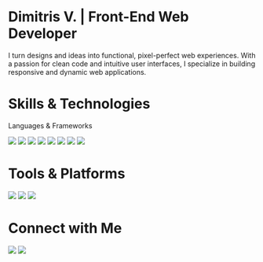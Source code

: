 # Dimitris V. | Front-End Web Developer
I turn designs and ideas into functional, pixel-perfect web experiences. With a passion for clean code and intuitive user interfaces, I specialize in building responsive and dynamic web applications.

# Skills & Technologies

Languages & Frameworks

<img src="https://img.shields.io/badge/HTML5-E34F26?style=for-the-badge&logo=html5&logoColor=white"> <img src="https://img.shields.io/badge/CSS3-1572B6?style=for-the-badge&logo=css3&logoColor=white"> <img src="https://img.shields.io/badge/JavaScript-F7DF1E?style=for-the-badge&logo=javascript&logoColor=black"> <img src="https://img.shields.io/badge/TypeScript-3178C6?style=for-the-badge&logo=typescript&logoColor=white"> <img src="https://img.shields.io/badge/React-61DAFB?style=for-the-badge&logo=react&logoColor=black"> <img src="https://img.shields.io/badge/Next.js-000000?style=for-the-badge&logo=next.js&logoColor=white"> <img src="https://img.shields.io/badge/Node.js-339933?style=for-the-badge&logo=nodedotjs&logoColor=white"> <img src="https://img.shields.io/badge/Tailwind_CSS-06B6D4?style=for-the-badge&logo=tailwindcss&logoColor=white">

# Tools & Platforms

<img src="https://img.shields.io/badge/ESLint-4B32C3?style=for-the-badge&logo=eslint&logoColor=white"> <img src="https://img.shields.io/badge/WebStorm-000000?style=for-the-badge&logo=webstorm&logoColor=white"> <img src="https://img.shields.io/badge/Ubuntu-E95420?style=for-the-badge&logo=ubuntu&logoColor=white">

# Connect with Me

<img src="https://img.shields.io/badge/iamdimitrisv-5865F2?style=for-the-badge&logo=discord&logoColor=white"> <img src="https://img.shields.io/badge/Portfolio-222222?style=for-the-badge&logo=About.me&logoColor=white">
